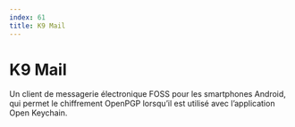 ```yaml
---
index: 61
title: K9 Mail
---
```

# K9 Mail

Un client de messagerie électronique FOSS pour les smartphones Android, qui permet le chiffrement OpenPGP lorsqu’il est utilisé avec l’application Open Keychain.